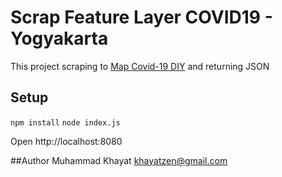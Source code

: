 # Scrap Feature Layer COVID19 - Yogyakarta

This project scraping to [Map Covid-19 DIY](https://corona.jogjaprov.go.id/map-covid-19-diy) and returning JSON

## Setup

`npm install`
`node index.js`

Open http://localhost:8080

##Author
Muhammad Khayat
khayatzen@gmail.com
